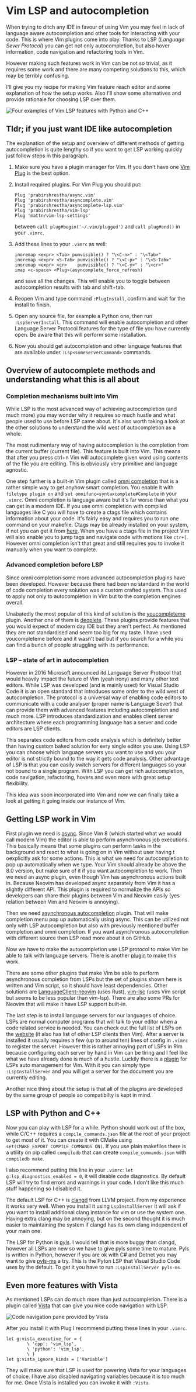 # Vim LSP and autocompletion

When trying to ditch any IDE in favour of using Vim you may feel in lack of
language aware autocompletion and other tools for interacting with your code.
This is where Vim plugins come into play.
Thanks to LSP (*Language Sever Protocol*) you can get not only autocompletion,
but also hover information, code navigation and refactoring tools in Vim.

However making such features work in Vim can be not so trivial, as it requires
some work and there are many competing solutions to this, which may be
terribly confusing.

I'll give you my recipe for making Vim feature reach editor and some explanation
of how the setup works.
Also I'll show some alternatives and provide rationale for choosing LSP over
them.

![Four examples of Vim LSP features with Python and C++](https://github.com/maciejzj/website/blob/master/media/vim-lsp-and-autocompletion-overview.png?raw=true)

## Tldr; if you just want IDE like autocompletion

The explanation of the setup and overview of different methods of getting
autocompletion is quite lengthy so if you want to get LSP working quickly
just follow steps in this paragraph.

1. Make sure you have a plugin manager for Vim. If you don't have one
   [Vim Plug](https://github.com/junegunn/vim-plug) is the best option.

2. Install required plugins. For Vim Plug you should put:
   ```vim
   Plug 'prabirshrestha/async.vim'
   Plug 'prabirshrestha/asyncomplete.vim'
   Plug 'prabirshrestha/asyncomplete-lsp.vim'
   Plug 'prabirshrestha/vim-lsp'
   Plug 'mattn/vim-lsp-settings'
   ```
   between `call plug#begin('~/.vim/plugged')` and `call plug#end()` in your
   `.vimrc`.

3. Add these lines to your `.vimrc` as well:
   ```vim
   inoremap <expr> <Tab> pumvisible() ? "\<C-n>" : "\<Tab>"
   inoremap <expr> <S-Tab> pumvisible() ? "\<C-p>" : "\<S-Tab>"
   inoremap <expr> <cr>    pumvisible() ? "\<C-y>" : "\<cr>"
   imap <c-space> <Plug>(asyncomplete_force_refresh)
   ```
   and save all the changes.
   This will enable you to toggle between autocompletion results with tab and
   shift+tab.

4. Reopen Vim and type command `:PlugInstall`, confirm and wait for the install
   to finish.

5. Open any source file, for example a Python one, then run `:LspServerInstall`.
   This command will enable autocompletion and other Language Server Protocol
   features for the type of file you have currently open.
   Be aware that this will perform some installation.

6. Now you should get autocompletion and other language features that are
   available under `:Lsp<someServerCommand>` commands.

## Overview of autocomplete methods and understanding what this is all about

### Completion mechanisms built into Vim

While LSP is the most advanced way of achieving autocompletion (and much more)
you may wonder why it requires so much hustle and what people used to use before
LSP came about.
It's also worth taking a look at the other solutions to understand the wild west
of autocompletion as a whole.

The most rudimentary way of having autocompletion is the completion from the
current buffer (current file).
This feature is built into Vim.
This means that after you press ctrl+n Vim will autocomplete given word using
contents of the file you are editing.
This is obviously very primitive and language agnostic.

One step further is a built-in Vim plugin called
[omni completion](https://vim.fandom.com/wiki/Omni_completion)
that is a rather simple way to get anyhow smart completion.
You enable it with `filetype plugin on` and
`set omnifunc=syntaxcomplete#Complete` in your `.vimrc`.
Omni completion is language aware but it's far worse than what you can get in a
modern IDE.
If you use omni completion with compiled languages like C you will have to
create a ctags file which contains information about your code.
It's fairly easy and requires you to run one command on your makefile.
Ctags may be already installed on your system, if not you can get it
from [here](https://ctags.io).
When you have a ctags file in the project Vim will also enable you to jump
tags and navigate code with motions like `ctr+[`.
However omni completion isn't that great and still requires you to invoke it
manually when you want to complete.

### Advanced completion before LSP

Since omni completion some more advanced autocompletion plugins have been
developed.
However because there had been no standard in the world of code completion every
solution was a custom crafted system.
This used to apply not only to autocompletion in Vim but to the completion
engines overall.

Unabatedly the most popular of this kind of solution is the
[youcompleteme](https://github.com/ycm-core/YouCompleteMe) plugin.
Another one of them is [deoplete](https://github.com/Shougo/deoplete.nvim).
These plugins provide features that you would expect of modern day IDE but
they aren't perfect.
As mentioned they are not standardised and seem too big for my taste.
I have used youcompleteme before and it wasn't bad but if you search for a
while you can find a bunch of people struggling with its performance.

### LSP – state of art in autocompletion

However in 2016 Microsoft announced itd Language Server Protocol that would
heavily impact the future of Vim (yeah irony) and many other text editors.
While LSP was developed (and is mainly used) for Visual Studio Code it is an
open standard that introduces some order to the wild west of autocompletion.
The protocol is a universal way of enabling code editors to communicate with a
code analyser (proper name is Language Sever) that can provide them with
advanced features including autocompletion and much more.
LSP introduces standardization and enables client server architecture where each
programming language has a server and code editors are LSP clients.

This separates code editors from code analysis which is definitely better than
having custom baked solution for evry single editor you use.
Using LSP you can choose which language servers you want to use and you your
editor is not strictly bound to the way it gets code analysis.
Other advantage of LSP is that you can easily switch servers for different
languages so your not bound to a single program.
With LSP you can get rich autocompletion, code navigation, refactoring, hovers
and even more with great setup flexibility.

This idea was soon incorporated into Vim and now we can finally take a look at
getting it going inside our instance of Vim.

## Getting LSP work in Vim

First plugin we need is [async](https://github.com/prabirshrestha/async.vim).
Since Vim 8 (which started what we would call modern Vim) the editor is able
to perform asynchronous job executions.
This basically means that some plugins can perform tasks in the background and
react to what is going on in Vim without user having t oexplicitly ask for some
actions.
This is what we need for autocompletion to pop up automatically when we type.
Your Vim should already be above the 8.0 version, but make sure of it if you
want autocompletion to work.
Then we need an async plugin, even though Vim has asynchronous actions built in.
Because Neovim has developed async separately from Vim it has a slightly
different API.
This plugin is required to normalize the APIs so developers can share their
plugins between Vim and Neovim easily (yes relation between Vim and Neovim
is annoying).

Then we need
[asynchronous autocompletion](https://github.com/prabirshrestha/asyncomplete.vim)
plugin.
That will make completion menu pop up automatically using async.
This can be utilized not only with LSP autocompletion but also with previously
mentioned buffer completion and omni completion.
If you want asynchronous autocompletion with different source then LSP read more
about it on GitHub.

Now we have to make the autocompletion use LSP protocol to make Vim be able to
talk with language servers.
There is another [plugin](https://github.com/prabirshrestha/vim-lsp) to make
this work.

There are some other plugins that make Vim be able to perform asynchronous
completion from LSPs but the set of plugins shown here is written and Vim
script, so it should have least dependencies.
Other solutions are
[LanguageClient-neovim](https://github.com/autozimu/LanguageClient-neovim)
(uses Rust), [vim-lsc](https://github.com/natebosch/vim-lsc) (uses Vim script
but seems to be less popular than vim-lsp).
There are also some PRs for Neovim that will make it have LSP support built-in.

The last step is to install language servers for our languages of choice.
LSPs are normal computer programs that will talk to your editor when a code
related service is needed.
You can check out the full list of LSPs on the
[website](https://langserver.org) (it also has list of other LSP clients
then Vim).
After a server is installed it usually requires a few (up to around ten)
lines of config in `.vimrc` to register the server.
However this is rather annoying part of LSPs in Rim because configuring each
server by hand in Vim can be tiring and I feel like what we have already done
is much of a hustle.
Luckily there is a [plugin](https://github.com/mattn/vim-lsp-settings)
for LSPs auto management for Vim.
With it you can simply type `:LspInstallServer` and you will get a server for
the document you are currently editing.

Another nice thing about the setup is that all of the plugins are developed by
the same group of people so compatibilty is kept in mind.

## LSP with Python and C++

Now you can play with LSP for a while.
Python should work out of the box, while C/C++ requires a
`compile_commands.json` file at the root of your project to get most of it.
You can create it with CMake using `set(CMAKE_EXPORT_COMPILE_COMMANDS ON)`.
If you use plain makefiles there is a utility on pip called `compiledb`
that can create `compile_commands.json` with `compiledb make`.

I also recommend putting this line in your `.vimrc`:
`let g:lsp_diagnostics_enabled = 0`, it will disable code diagnostics.
By default LSP will try to find errors and warnings in your code.
I don't like this much stuff happening so I disabled it.

The default LSP for C++ is [clangd](https://clangd.llvm.org) from LLVM project.
From my experience it works very well.
When you install it using `LspInstallServer` it will ask if you want to install
additional clang instance for vim or use the system one.
Having extra clang may be annoying, but on the second thought it is much easier
to maintaining the system if clangd has its own clang independent of your main
one.

The LSP for Python is
[pyls](https://github.com/palantir/python-language-server).
I would tell that is more buggy than clangd, however all LSPs are new so we have
to give pyls some time to mature.
Pyls is written in Python, however if you are ok with C# and Dotnet you may want
to give [pyls-ms](https://github.com/microsoft/python-language-server) a try.
This is the Pyton LSP that Visual Studio Code uses by the default.
To get it you have to run `:LspInstallServer pyls-ms`.

## Even more features with Vista

As mentioned LSPs can do much more than just autocompletion.
There is a plugin called [Vista](https://github.com/liuchengxu/vista.vim) that
can give you nice code navigation with LSP.

![Code navigation pane provided by Vista](https://github.com/maciejzj/website/blob/master/media/vim-lsp-and-autocompletion-vista.png?raw=true)

After you install it with Plug I recommend putting these lines in your `.vimrc`.
```vim
let g:vista_executive_for = {
        \ 'cpp': 'vim_lsp',
        \ 'python': 'vim_lsp',
        \ }
let g:vista_ignore_kinds = ['Variable']
```
They will make sure that LSP is used for powering Vista for your languages of
choice.
I have also disabled navigating variables because it is too much for me.
Once Vista is installed you can invoke it with `:Vista`.
